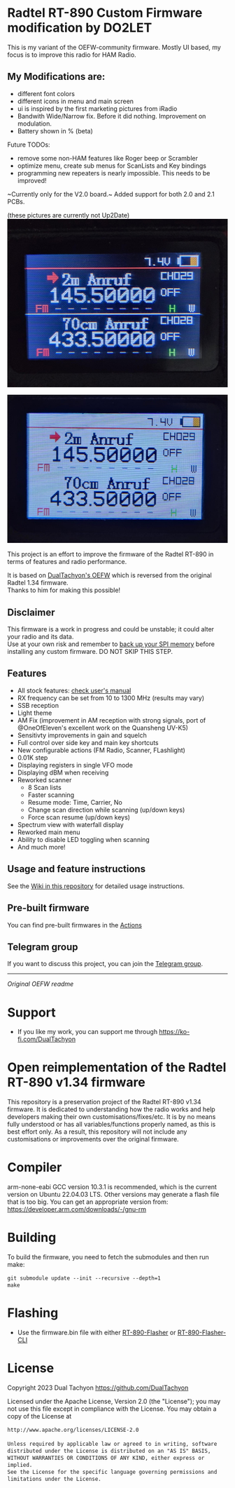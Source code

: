 # Radtel RT-890 Custom Firmware modification by DO2LET

This is my variant of the OEFW-community firmware. Mostly UI based, my focus is to improve this radio for HAM Radio. 

## My Modifications are: 
- different font colors
- different icons in menu and main screen
- ui is inspired by the first marketing pictures from iRadio
- Bandwith Wide/Narrow fix. Before it did nothing. Improvement on modulation.
- Battery shown in % (beta)

Future TODOs: 
- remove some non-HAM features like Roger beep or Scrambler
- optimize menu, create sub menus for ScanLists and Key bindings 
- programming new repeaters is nearly impossible. This needs to be improved!


~Currently only for the V2.0 board.~ Added support for both 2.0 and 2.1 PCBs. 

(these pictures are currently not Up2Date)
![main_black](https://github.com/Psy97x/RT-890-custom-firmware/blob/main/Images/main_black.jpeg)

![main_black](https://github.com/Psy97x/RT-890-custom-firmware/blob/main/Images/main_white.jpeg)



This project is an effort to improve the firmware of the Radtel RT-890 in terms of features and radio performance.

It is based on [DualTachyon's OEFW](https://github.com/OEFW-community/radtel-rt-890-oefw) which is reversed from the original Radtel 1.34 firmware.  
Thanks to him for making this possible!

## Disclaimer
This firmware is a work in progress and could be unstable; it could alter your radio and its data.  
Use at your own risk and remember to [back up your SPI memory](https://github.com/OEFW-community/RT-890-custom-firmware/wiki/SPI) before installing any custom firmware.  DO NOT SKIP THIS STEP.

## Features
- All stock features: [check user's manual](https://cdn.shopifycdn.net/s/files/1/0564/8855/8800/files/RT-890_user_manual.pdf?v=1670288968)
- RX frequency can be set from 10 to 1300 MHz (results may vary)
- SSB reception
- Light theme
- AM Fix (improvement in AM reception with strong signals, port of @OneOfEleven's excellent work on the Quansheng UV-K5)
- Sensitivty improvements in gain and squelch 
- Full control over side key and main key shortcuts
- New configurable actions (FM Radio, Scanner, FLashlight)
- 0.01K step
- Displaying registers in single VFO mode
- Displaying dBM when receiving
- Reworked scanner
  - 8 Scan lists
  - Faster scanning
  - Resume mode: Time, Carrier, No
  - Change scan direction while scanning (up/down keys)
  - Force scan resume (up/down keys)
- Spectrum view with waterfall display
- Reworked main menu
- Ability to disable LED toggling when scanning
- And much more!

## Usage and feature instructions
See the [Wiki in this repository](https://github.com/OEFW-community/RT-890-custom-firmware/wiki) for detailed usage instructions.

## Pre-built firmware
You can find pre-built firmwares in the [Actions](https://github.com/OEFW-community/RT-890-custom-firmware/actions)

## Telegram group
If you want to discuss this project, you can join the [Telegram group](https://t.me/RT890_OEFW).


---
_Original OEFW readme_

# Support

* If you like my work, you can support me through https://ko-fi.com/DualTachyon

# Open reimplementation of the Radtel RT-890 v1.34 firmware

This repository is a preservation project of the Radtel RT-890 v1.34 firmware.
It is dedicated to understanding how the radio works and help developers making their own customisations/fixes/etc.
It is by no means fully understood or has all variables/functions properly named, as this is best effort only.
As a result, this repository will not include any customisations or improvements over the original firmware.

# Compiler

arm-none-eabi GCC version 10.3.1 is recommended, which is the current version on Ubuntu 22.04.03 LTS.
Other versions may generate a flash file that is too big.
You can get an appropriate version from: https://developer.arm.com/downloads/-/gnu-rm

# Building

To build the firmware, you need to fetch the submodules and then run make:
```
git submodule update --init --recursive --depth=1
make
```

# Flashing

* Use the firmware.bin file with either [RT-890-Flasher](https://github.com/OEFW-community/radtel-rt-890-flasher) or [RT-890-Flasher-CLI](https://github.com/OEFW-community/radtel-rt-890-flasher-cli)

# License

Copyright 2023 Dual Tachyon
https://github.com/DualTachyon

Licensed under the Apache License, Version 2.0 (the "License");
you may not use this file except in compliance with the License.
You may obtain a copy of the License at

    http://www.apache.org/licenses/LICENSE-2.0

    Unless required by applicable law or agreed to in writing, software
    distributed under the License is distributed on an "AS IS" BASIS,
    WITHOUT WARRANTIES OR CONDITIONS OF ANY KIND, either express or implied.
    See the License for the specific language governing permissions and
    limitations under the License.
